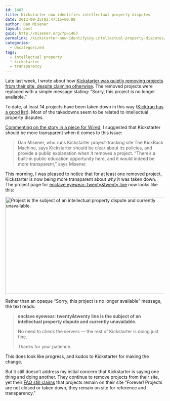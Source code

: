 ```yaml
---
id: 1463
title: Kickstarter now identifies intellectual property disputes
date: 2012-09-25T02:47:15+00:00
author: Dan Misener
layout: post
guid: http://misener.org/?p=1463
permalink: /kickstarter-now-identifying-intellectual-property-disputes/
categories:
  - Uncategorized
tags:
  - intellectual property
  - kickstarter
  - transparency
---
```

Late last week, I wrote about how [Kickstarter was quietly removing projects from their site, despite claiming otherwise](http://misener.org/despite-claiming-otherwise-kickstarter-quietly-removes-projects/). The removed projects were replaced with a simple message stating: &#8220;Sorry, this project is no longer available.&#8221;

To date, at least 14 projects have been taken down in this way ([Kicktraq has a good list](http://www.kicktraq.com/search/?find=is:deleted&sort=new)). Most of the takedowns seem to be related to intellectual property disputes.

[Commenting on the story in a piece for Wired](http://www.wired.com/design/2012/09/kickstarter-takedowns/), I suggested that Kickstarter should be more transparent when it comes to this issue:

> Dan Misener, who runs Kickstarter project-tracking site The KickBack Machine, says Kickstarter should be clear about its policies, and provide a public explanation when it removes a project. “There’s a built-in public education opportunity here, and it would indeed be more transparent,” says Misener.

This morning, I was pleased to notice that for at least one removed project, Kickstarter is now being more transparent about _why_ it was taken down. The project page for [enclave eyewear: twenty&twenty line](http://www.kickstarter.com/projects/124039987/enclave-eyewear-twentyandtwenty-line) now looks like this:

<img src="http://misener.org/wp-content/uploads/2012/09/Screen-Shot-2012-09-25-at-8.11.55-AM-528x306.png" alt="Project is the subject of an intellectual property dispute and currently unavailable." title="IP Dispute" width="528" height="306" class="alignnone size-medium wp-image-1464" srcset="http://home.misener.org/wordpress/wp-content/uploads/2012/09/Screen-Shot-2012-09-25-at-8.11.55-AM-528x306.png 528w, http://home.misener.org/wordpress/wp-content/uploads/2012/09/Screen-Shot-2012-09-25-at-8.11.55-AM-1024x593.png 1024w, http://home.misener.org/wordpress/wp-content/uploads/2012/09/Screen-Shot-2012-09-25-at-8.11.55-AM.png 1114w" sizes="(max-width: 528px) 100vw, 528px" />

Rather than an opaque &#8220;Sorry, this project is no longer available&#8221; message, the text reads:

> **enclave eyewear: twenty&twenty line is the subject of an intellectual property dispute and currently unavailable.**
> 
> No need to check the servers — the rest of Kickstarter is doing just fine.
> 
> Thanks for your patience.

This does look like progress, and kudos to Kickstarter for making the change.

But it still doesn&#8217;t address my initial concern that Kickstarter is saying one thing and doing another. They continue to remove projects from their site, yet their [FAQ still claims](http://www.kickstarter.com/help/faq/creator%20questions#HowLongDoesAProjRemaOnKick) that projects remain on their site &#8220;Forever! Projects are not closed or taken down, they remain on site for reference and transparency.&#8221;